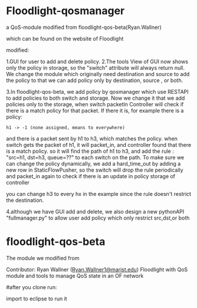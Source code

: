 Floodlight-qosmanager
==========

a QoS-module modified from floodlight-qos-beta(Ryan.Wallner)

which can be found on the website of Floodlight

modified:

1.GUI for user to add and delete policy.
2.The tools View of GUI now shows only the policy in storage, so
  the "switch" attribute will always return null. We change the module
  which originally need destination and source to add the policy to
  that we can add policy only by destination, source , or both.

3.In floodlight-qos-beta, we add policy by qosmanager which use RESTAPI
  to add policies to both switch and storage. Now we change it that we 
  add policies only to the storage, when switch packetIn Controller will
  check if there is a match policy for that packet. If there it is, for example
  there is a policy:
	
	h1 -> -1 (none assigned, means to everywhere)
  
  and there is a packet sent by h1 to h3, which matches the policy.
  when switch gets the packet of h1, it will packet_in, and controller found
  that there is a match policy. so it will find the path of h1 to h3, and
  add the rule : "src=h1, dst=h3, queue=??" to each switch on the path.
  To make sure we can change the policy dynamically, we add a hard_time_out
  by adding a new row in StaticFlowPusher, so the switch will drop the rule
  periodically and packet_in again to check if there is an update in policy
  storage of controller

  you can change h3 to every hx in the example since the rule doesn't restrict
  the destination.

4.although we have GUI add and delete, we also design a new pythonAPI
  "fullmanager.py" to allow user add policy which only restrict src,dst,or both


floodlight-qos-beta
===================
The module we modified from

Contributor: Ryan Wallner (Ryan.Wallner1@marist.edu)
Floodlight with QoS module and tools to manage QoS state in an OF network

#after you clone run:

import to eclipse to run it
